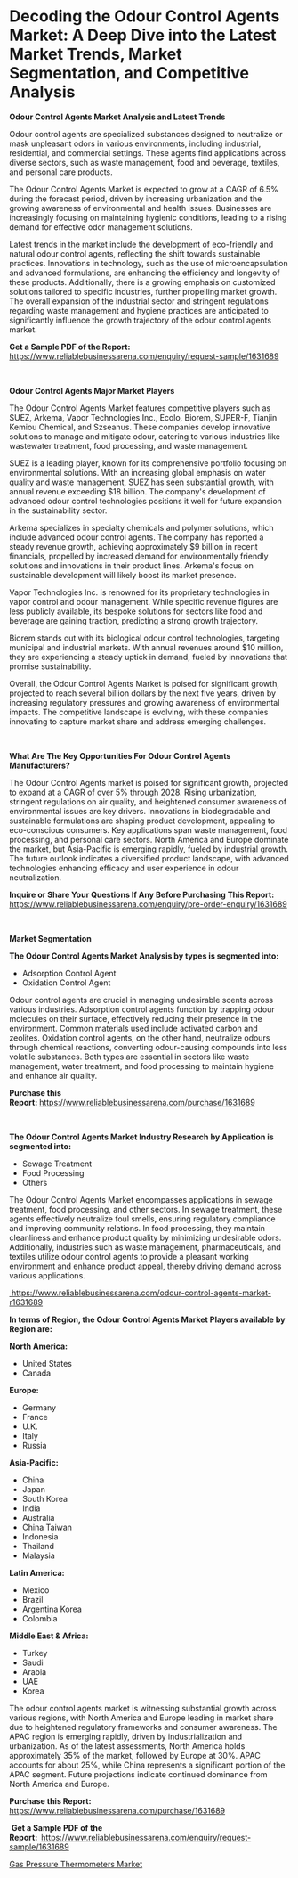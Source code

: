 <p><h1>Decoding the Odour Control Agents Market: A Deep Dive into the Latest Market Trends, Market Segmentation, and Competitive Analysis</h1></p><p><strong>Odour Control Agents Market Analysis and Latest Trends</strong></p>
<p><p>Odour control agents are specialized substances designed to neutralize or mask unpleasant odors in various environments, including industrial, residential, and commercial settings. These agents find applications across diverse sectors, such as waste management, food and beverage, textiles, and personal care products.</p><p>The Odour Control Agents Market is expected to grow at a CAGR of 6.5% during the forecast period, driven by increasing urbanization and the growing awareness of environmental and health issues. Businesses are increasingly focusing on maintaining hygienic conditions, leading to a rising demand for effective odor management solutions. </p><p>Latest trends in the market include the development of eco-friendly and natural odour control agents, reflecting the shift towards sustainable practices. Innovations in technology, such as the use of microencapsulation and advanced formulations, are enhancing the efficiency and longevity of these products. Additionally, there is a growing emphasis on customized solutions tailored to specific industries, further propelling market growth. The overall expansion of the industrial sector and stringent regulations regarding waste management and hygiene practices are anticipated to significantly influence the growth trajectory of the odour control agents market.</p></p>
<p><strong>Get a Sample PDF of the Report:&nbsp;</strong> <a href="https://www.reliablebusinessarena.com/enquiry/request-sample/1631689?utm_campaign=2630&utm_medium=2&utm_source=Github&utm_content=ia&utm_term=29032025&utm_id=odour-control-agents">https://www.reliablebusinessarena.com/enquiry/request-sample/1631689</a></p>
<p>&nbsp;</p>
<p><strong>Odour Control Agents Major Market Players</strong></p>
<p><p>The Odour Control Agents Market features competitive players such as SUEZ, Arkema, Vapor Technologies Inc., Ecolo, Biorem, SUPER-F, Tianjin Kemiou Chemical, and Szseanus. These companies develop innovative solutions to manage and mitigate odour, catering to various industries like wastewater treatment, food processing, and waste management.</p><p>SUEZ is a leading player, known for its comprehensive portfolio focusing on environmental solutions. With an increasing global emphasis on water quality and waste management, SUEZ has seen substantial growth, with annual revenue exceeding $18 billion. The company's development of advanced odour control technologies positions it well for future expansion in the sustainability sector.</p><p>Arkema specializes in specialty chemicals and polymer solutions, which include advanced odour control agents. The company has reported a steady revenue growth, achieving approximately $9 billion in recent financials, propelled by increased demand for environmentally friendly solutions and innovations in their product lines. Arkema's focus on sustainable development will likely boost its market presence.</p><p>Vapor Technologies Inc. is renowned for its proprietary technologies in vapor control and odour management. While specific revenue figures are less publicly available, its bespoke solutions for sectors like food and beverage are gaining traction, predicting a strong growth trajectory.</p><p>Biorem stands out with its biological odour control technologies, targeting municipal and industrial markets. With annual revenues around $10 million, they are experiencing a steady uptick in demand, fueled by innovations that promise sustainability.</p><p>Overall, the Odour Control Agents Market is poised for significant growth, projected to reach several billion dollars by the next five years, driven by increasing regulatory pressures and growing awareness of environmental impacts. The competitive landscape is evolving, with these companies innovating to capture market share and address emerging challenges.</p></p>
<p>&nbsp;</p>
<p><strong>What Are The Key Opportunities For Odour Control Agents Manufacturers?</strong></p>
<p><p>The Odour Control Agents market is poised for significant growth, projected to expand at a CAGR of over 5% through 2028. Rising urbanization, stringent regulations on air quality, and heightened consumer awareness of environmental issues are key drivers. Innovations in biodegradable and sustainable formulations are shaping product development, appealing to eco-conscious consumers. Key applications span waste management, food processing, and personal care sectors. North America and Europe dominate the market, but Asia-Pacific is emerging rapidly, fueled by industrial growth. The future outlook indicates a diversified product landscape, with advanced technologies enhancing efficacy and user experience in odour neutralization.</p></p>
<p><strong>Inquire or Share Your Questions If Any Before Purchasing This Report:</strong> <a href="https://www.reliablebusinessarena.com/enquiry/pre-order-enquiry/1631689?utm_campaign=2630&utm_medium=2&utm_source=Github&utm_content=ia&utm_term=29032025&utm_id=odour-control-agents">https://www.reliablebusinessarena.com/enquiry/pre-order-enquiry/1631689</a></p>
<p>&nbsp;</p>
<p><strong>Market Segmentation</strong></p>
<p><strong>The Odour Control Agents Market Analysis by types is segmented into:</strong></p>
<p><ul><li>Adsorption Control Agent</li><li>Oxidation Control Agent</li></ul></p>
<p><p>Odour control agents are crucial in managing undesirable scents across various industries. Adsorption control agents function by trapping odour molecules on their surface, effectively reducing their presence in the environment. Common materials used include activated carbon and zeolites. Oxidation control agents, on the other hand, neutralize odours through chemical reactions, converting odour-causing compounds into less volatile substances. Both types are essential in sectors like waste management, water treatment, and food processing to maintain hygiene and enhance air quality.</p></p>
<p><strong>Purchase this Report:&nbsp;</strong><a href="https://www.reliablebusinessarena.com/purchase/1631689?utm_campaign=2630&utm_medium=2&utm_source=Github&utm_content=ia&utm_term=29032025&utm_id=odour-control-agents">https://www.reliablebusinessarena.com/purchase/1631689</a></p>
<p>&nbsp;</p>
<p><strong>The Odour Control Agents Market Industry Research by Application is segmented into:</strong></p>
<p><ul><li>Sewage Treatment</li><li>Food Processing</li><li>Others</li></ul></p>
<p><p>The Odour Control Agents Market encompasses applications in sewage treatment, food processing, and other sectors. In sewage treatment, these agents effectively neutralize foul smells, ensuring regulatory compliance and improving community relations. In food processing, they maintain cleanliness and enhance product quality by minimizing undesirable odors. Additionally, industries such as waste management, pharmaceuticals, and textiles utilize odour control agents to provide a pleasant working environment and enhance product appeal, thereby driving demand across various applications.</p></p>
<p><a href="https://www.reliablebusinessarena.com/odour-control-agents-market-r1631689?utm_campaign=2630&utm_medium=2&utm_source=Github&utm_content=ia&utm_term=29032025&utm_id=odour-control-agents">&nbsp;https://www.reliablebusinessarena.com/odour-control-agents-market-r1631689</a></p>
<p><strong>In terms of Region, the Odour Control Agents Market Players available by Region are:</strong></p>
<p>
    <p> <strong> North America: </strong>
        <ul>
            <li>United States</li>
            <li>Canada</li>
        </ul>
        </p> 
    <p> <strong> Europe: </strong>
        <ul>
            <li>Germany</li>
            <li>France</li>
            <li>U.K.</li>
            <li>Italy</li>
            <li>Russia</li>
        </ul>
        </p> 
    <p> <strong> Asia-Pacific: </strong>
        <ul>
            <li>China</li>
            <li>Japan</li>
            <li>South Korea</li>
            <li>India</li>
            <li>Australia</li>
            <li>China Taiwan</li>
            <li>Indonesia</li>
            <li>Thailand</li>
            <li>Malaysia</li>
        </ul>
        </p> 
    <p> <strong> Latin America: </strong>
        <ul>
            <li>Mexico</li>
            <li>Brazil</li>
            <li>Argentina Korea</li>
            <li>Colombia</li>
        </ul>
        </p> 
    <p> <strong> Middle East & Africa: </strong>
        <ul>
            <li>Turkey</li>
            <li>Saudi</li>
            <li>Arabia</li>
            <li>UAE</li>
            <li>Korea</li>
        </ul>
    </p>
    </p>
<p><p>The odour control agents market is witnessing substantial growth across various regions, with North America and Europe leading in market share due to heightened regulatory frameworks and consumer awareness. The APAC region is emerging rapidly, driven by industrialization and urbanization. As of the latest assessments, North America holds approximately 35% of the market, followed by Europe at 30%. APAC accounts for about 25%, while China represents a significant portion of the APAC segment. Future projections indicate continued dominance from North America and Europe.</p></p>
<p><strong>Purchase this Report: </strong><a href="https://www.reliablebusinessarena.com/purchase/1631689?utm_campaign=2630&utm_medium=2&utm_source=Github&utm_content=ia&utm_term=29032025&utm_id=odour-control-agents">https://www.reliablebusinessarena.com/purchase/1631689</a></p>
<p>&nbsp;<strong>Get a Sample PDF of the Report:&nbsp;&nbsp;</strong><a href="https://www.reliablebusinessarena.com/enquiry/request-sample/1631689?utm_campaign=2630&utm_medium=2&utm_source=Github&utm_content=ia&utm_term=29032025&utm_id=odour-control-agents">https://www.reliablebusinessarena.com/enquiry/request-sample/1631689</a></p>
<p><strong></strong></p>
<p><p><a href="https://github.com/semiensamuel72378/Market-Research-Report-List-1/blob/main/gas-pressure-thermometers-market.md?utm_campaign=2630&utm_medium=2&utm_source=Github&utm_content=ia&utm_term=29032025&utm_id=odour-control-agents">Gas Pressure Thermometers Market</a></p></p>